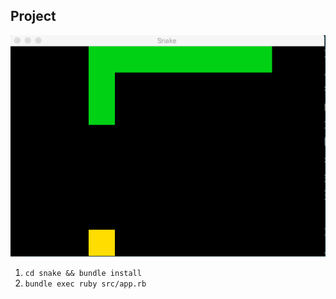 

## Project

![demo](/assets/snake_demo.gif)

1. `cd snake && bundle install`
1. `bundle exec ruby src/app.rb`
